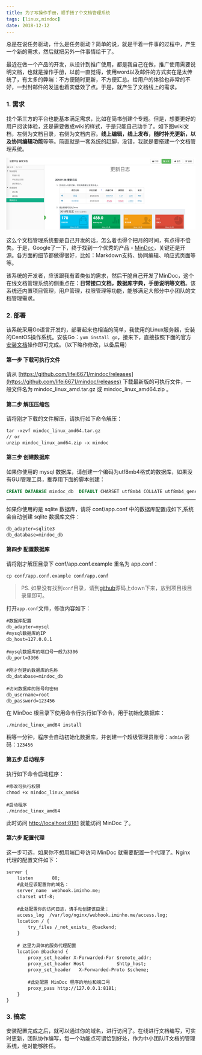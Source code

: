 ```yaml
---
title: 为了写操作手册，顺手搭了个文档管理系统
tags: [linux,mindoc]
date: 2018-12-12
---
```


总是在说任务驱动，什么是任务驱动？简单的说，就是干着一件事的过程中，产生一个新的需求，然后就把另外一件事情给干了。

最近在做一个产品的开发，从设计到推广使用，都是我自己在做，推广使用需要说明文档，也就是操作手册，以前一直觉得，使用word以及邮件的方式实在是太传统了，有太多的弊端：不方便随时更新，不方便汇总。给用户的体验也非常的不好，一封封邮件的发送也着实低效了点。于是，就产生了文档线上的需求。

### 1. 需求
找个第三方的平台也能基本满足需求，比如在简书创建个专题。但是，想要更好的用户阅读体验，还是需要做成wiki的样式，于是只能自己动手了。如下图wiki文档，左侧为文档目录，右侧为文档内容。**线上编辑，线上发布，随时补充更新，以及协同编辑功能**等等。简直就是一套系统的赶脚，没错，我就是要搭建一个文档管理系统。

![](/image/linux/128602-57f95746cc9d711c.png)

这么个文档管理系统要是自己开发的话，怎么着也得个把月的时间，有点得不偿失。于是，Google了一下，终于找到一个优秀的产品 - [MinDoc](https://www.iminho.me/)，关键还是开源。各方面的细节都做得很好，比如：Markdown支持、协同编辑、响应式页面等等。

该系统的开发者，应该跟我有着类似的需求，然后干脆自己开发了MinDoc，这个在线文档管理系统的侧重点在：**日常接口文档，数据库字典，手册说明等文档**。该系统还内置项目管理，用户管理，权限管理等功能，能够满足大部分中小团队的文档管理需求。

### 2. 部署
该系统采用Go语言开发的，部署起来也相当的简单，我使用的Linux服务器，安装的CentOS操作系统。安装Go：`yum install go`，接来下，直接按照下面的官方[安装文档](https://www.iminho.me/wiki/docs/mindoc/mindoc-install.md)操作即可完成。（以下略作修改，以备后用）

#### 第一步 下载可执行文件

请从 [https://github.com/lifei6671/mindoc/releases](https://github.com/lifei6671/mindoc/releases) 下载最新版的可执行文件，一般文件名为 mindoc_linux_amd.tar.gz 或 mindoc_linux_amd64.zip 。

#### 第二步 解压压缩包

请将刚才下载的文件解压，请执行如下命令解压：

```
tar -xzvf mindoc_linux_amd64.tar.gz
// or
unzip mindoc_linux_amd64.zip -x mindoc
```

#### 第三步 创建数据库

如果你使用的 mysql 数据库，请创建一个编码为utf8mb4格式的数据库，如果没有GUI管理工具，推荐用下面的脚本创建：

```sql
CREATE DATABASE mindoc_db  DEFAULT CHARSET utf8mb4 COLLATE utf8mb4_general_ci;
```

---

如果你使用的是 sqlite 数据库，请将 conf/app.conf 中的数据库配置成如下,系统会自动创建 sqlite 数据库文件：

```
db_adapter=sqlite3
db_database=mindoc_db
```

#### 第四步 配置数据库

请将刚才解压目录下 conf/app.conf.example 重名为 app.conf：

```
cp conf/app.conf.example conf/app.conf
```

> PS. 如果没有找到`conf`目录，请到[github](https://github.com/lifei6671/mindoc)源码上down下来，放到项目根目录里即可。

打开`app.conf`文件，修改内容如下：

```
#数据库配置
db_adapter=mysql
#mysql数据库的IP
db_host=127.0.0.1

#mysql数据库的端口号一般为3306
db_port=3306

#刚才创建的数据库的名称
db_database=mindoc_db

#访问数据库的账号和密码
db_username=root
db_password=123456
```

在 MinDoc 根目录下使用命令行执行如下命令，用于初始化数据库：

```
./mindoc_linux_amd64 install
```

稍等一分钟，程序会自动初始化数据库，并创建一个超级管理员账号：`admin` 密码：`123456`

#### 第五步 启动程序

执行如下命令启动程序：

```
#修改可执行权限
chmod +x mindoc_linux_amd64

#启动程序
./mindoc_linux_amd64
```

此时访问 [http://localhost:8181](http://localhost:8181/) 就能访问 MinDoc 了。

#### 第六步 配置代理

这一步可选，如果你不想用端口号访问 MinDoc 就需要配置一个代理了。Nginx 代理的配置文件如下：

```
server {
    listen       80;
    #此处应该配置你的域名：
    server_name  webhook.iminho.me;
    charset utf-8;

    #此处配置你的访问日志，请手动创建该目录：
    access_log  /var/log/nginx/webhook.iminho.me/access.log;
    location / {
        try_files /_not_exists_ @backend;
    }

    # 这里为具体的服务代理配置
    location @backend {
        proxy_set_header X-Forwarded-For $remote_addr;
        proxy_set_header Host            $http_host;
        proxy_set_header   X-Forwarded-Proto $scheme;

        #此处配置 MinDoc 程序的地址和端口号
        proxy_pass http://127.0.0.1:8181;
    }
}
```

### 3. 搞定
安装配置完成之后，就可以通过你的域名，进行访问了。在线进行文档编写，可实时更新，团队协作编写，每一个功能点可谓恰到好处，作为中小团队IT文档的管理系统，绝对能够胜任。